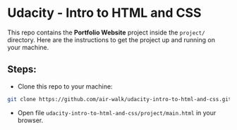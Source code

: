 # Udacity - Intro to HTML and CSS
This repo contains the **Portfolio Website** project inside the `project/` directory. Here are the instructions to get the project up and running on your machine.

## Steps:
* Clone this repo to your machine:
```bash
git clone https://github.com/air-walk/udacity-intro-to-html-and-css.git
```
* Open file `udacity-intro-to-html-and-css/project/main.html` in your browser.
